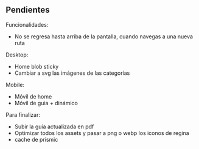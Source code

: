 
## Pendientes 

Funcionalidades:
- No se regresa hasta arriba de la pantalla, cuando navegas a una nueva ruta

Desktop:
- Home blob sticky
- Cambiar a svg las imágenes de las categorías

Mobile:
- Móvil de home
- Móvil de guia + dinámico

Para finalizar:
- Subir la guía actualizada en pdf
- Optimizar todos los assets y pasar a png o webp los iconos de regina
- cache de prismic
